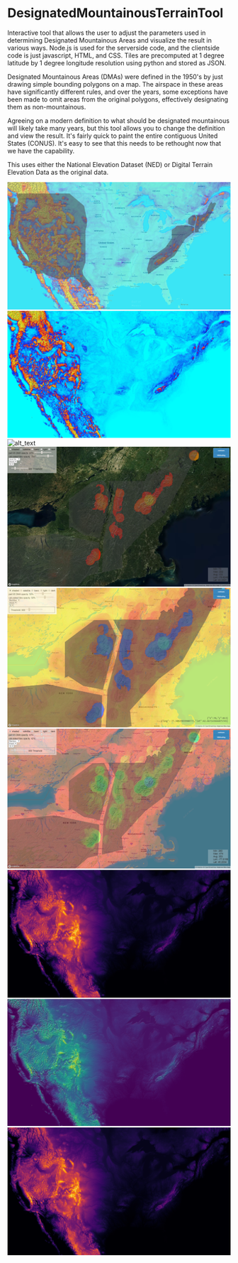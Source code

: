# DesignatedMountainousTerrainTool
Interactive tool that allows the user to adjust the parameters used in determining Designated Mountainous Areas and visualize the result in various ways. Node.js is used for the serverside code, and the clientside code is just javascript, HTML, and CSS. Tiles are precomputed at 1 degree latitude by 1 degree longitude resolution using python and stored as JSON.

Designated Mountainous Areas (DMAs) were defined in the 1950's by just drawing simple bounding polygons on a map. The airspace in these areas have significantly different rules, and over the years, some exceptions have been made to omit areas from the original polygons, effectively designating them as non-mountainous.

Agreeing on a modern definition to what should be designated mountainous will likely take many years, but this tool allows you to change the definition and view the result. It's fairly quick to paint the entire contiguous United States (CONUS). It's easy to see that this needs to be rethought now that we have the capability.

This uses either the National Elevation Dataset (NED) or Digital Terrain Elevation Data as the original data.

![CONUS ICAO Definition](images/CONUS_ICAOdef_blueRed.PNG)
![alt_text](images/CONUS_radius5NMthreshold900m_blueRed_solid.PNG)
![alt_text](images/DenverContoursICAOdef2.PNG)
![alt_text](images/eastICAOdef_lowHigh_invisVis_sat.PNG)
![alt_text](images/easternICAOdef.PNG)
![alt_text](images/eastICAOdef_rainbow_base.PNG)
![alt_text](images/CONUS_avg_0to4000m_inferno_solid.PNG)
![alt_text](images/CONUS_avg_0to4000m_viridis_solid_hillshaded.PNG)
![alt_text](images/CONUS_avg_0to4000m_inferno_solid.PNG)

